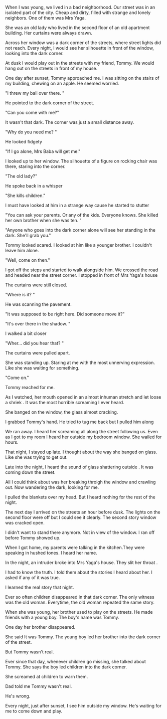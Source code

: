 When I was young, we lived in a bad neighborhood. Our street was in an isolated part of the city. Cheap and dirty, filled with strange and lonely neighbors. One of them was Mrs Yaga.


She was an old lady who lived in the second floor of an old apartment building. Her curtains were always drawn.


Across her window was a dark corner of the streets, where street lights did not reach. Every night, I would see her silhouette in front of the window, looking into the dark corner.

 At dusk I would play out in the streets with my friend, Tommy. We would hang out on the streets in front of my house.


One day after sunset, Tommy approached me. I was sitting on the stairs of my building, chewing on an apple. He seemed worried.

"I threw my ball over there. "

He pointed to the dark corner of the street. 

"Can you come with me?"

It wasn't that dark. The corner was just a small distance away. 

"Why do you need me? "

He looked fidgety

"If I go alone, Mrs Baba will get me."

I looked up to her window. The silhouette of a figure on rocking chair was there,  staring into the corner.

"The old lady?"

He spoke back in a whisper

"She kills children."

I must have looked at him in a strange way cause he started to stutter 

"You can ask your parents. Or any of the kids. Everyone knows. She killed her own brother when she was ten. "

"Anyone who goes into the dark corner alone will see her standing in the dark. She'll grab you."

Tommy looked scared. I looked at him like a younger brother. I couldn't leave him alone.

"Well, come on then."

I got off the steps and started to walk alongside him. We crossed the road and headed near the street corner. I stopped in front of Mrs Yaga's house

The curtains were still closed.

"Where is it? "

He was scanning the pavement.

"It was supposed to be right here. Did someone move it?"

"It's over there in the shadow. "

I walked a bit closer

"Wher... did you hear that? "

The curtains were pulled apart. 

She was standing up. Staring at me with the most unnerving expression. Like she was waiting for something.

"Come on."

Tommy reached for me.

As I watched, her mouth opened in an almost inhuman stretch and let loose a shriek . It was the most horrible screaming I ever heard. 

She banged on the window, the glass almost cracking.

 I grabbed Tommy's hand. He tried to tug me back but I pulled him along 

We ran away. I heard her screaming all along the street following us. Even as I got to my room I heard her outside my bedroom window. She wailed for hours. 

That night, I stayed up late. I thought about the way she banged on glass. Like she was trying to get out. 

Late into the night, I heard the sound of glass shattering outside . It was coming down the street.

All I could think about was her breaking throigh the window and crawling out. Now wandering the dark, looking for me. 

I pulled the blankets over my head. But I heard nothing for the rest of the night.


The next day I arrived on the streets an hour before dusk. The lights on the second floor were off but I could see it clearly. The second story window was cracked open.

I didn't want to stand there anymore. Not in view of the window. I ran off before Tommy showed up.


When I got home, my parents were talking in the kitchen.They were speaking in hushed tones. I heard her name.

In the night, an intruder broke into Mrs Yaga's house. They slit her throat .

I had to know the truth. I told them about the stories I heard about her. I asked if any of it was true.

I learned the real story that night. 

Ever so often children disappeared in that dark corner. The only witness was the old woman.
Everytime, the old woman repeated the same story.

When she was young, her brother used to play on the streets. He made friends with a young boy. The boy's name was Tommy.

One day her brother disappeared.

She said It was Tommy. The young boy led her brother into the dark corner of the street. 

But Tommy wasn't real. 

Ever since that day, whenever children go missing, she talked about Tommy. She says the boy led children into the dark corner.

She screamed at children to warn them.

Dad told me Tommy wasn't real. 

He's wrong. 

Every night, just after sunset,  I see him outside my window. He's waiting for me to come down and play.
